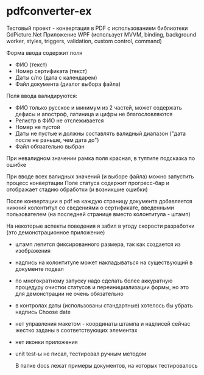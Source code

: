 # pdfconverter-ex

Тестовый проект - конвертация в PDF с использованием библиотеки GdPicture.Net
Приложение WPF (использует MVVM, binding, background worker, styles, triggers, validation, custom control, command)

Форма ввода содержит поля 
- ФИО (текст)
- Номер сертификата (текст)
- Даты с/по (дата с календарем)
- Файл документа (диалог выбора файла)

Поля ввода валидируются:

- ФИО только русское и минимум из 2 частей, может содержать дефисы и апостроф, латиница и цифры не благословляются
- Регистр в ФИО не отслеживается
- Номер не пустой
- Даты не пустые и должны составлять валидный диапазон ("дата после не раньше, чем дата до")
- Файл обязательно выбран 

При невалидном значении рамка поля красная, в тултипе подсказка по ошибке

При вводе всех валидных значений (и выборе файла) можно запустить процесс конвертации
Поле статуса содержит прогресс-бар и отображает стадию обработки (и возникшие ошибки)


После конвертации в pdf на каждую страницу документа добавляется нижний колонтитул со сведениями о сертификате, введенными пользователем
(на последней странице вместо колонтитула - штамп)

На некоторые аспекты поведения я забил в угоду скорости разработки (это демонстрационное приложение)

- штамп лепится фиксированного размера, так как создается из изображения
- надпись на колонтитуле может накладываться на существующий в документе подвал
- по многократному запуску надо сделать более аккуратную процедуру очистки статусов и переинициализации формы, но это для демонстрации не очень обязательно
- в контролах даты (использованы стандартные) хотелось бы убрать надпись Choose date
- нет управления макетом - координаты штампа и надписей сейчас жестко заданы в соответствующих элементах
- нет иконки приложения
- unit test-ы не писал, тестировал ручным методом

  В папке docs лежат примеры документов, на которых тестировалось
